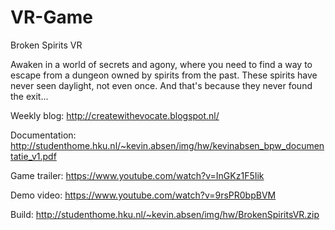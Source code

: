 # VR-Game
Broken Spirits VR

Awaken in a world of secrets and agony, where you need to find a way to escape from a dungeon owned by spirits from the past. These spirits have never seen daylight, not even once. And that's because they never found the exit...

Weekly blog:
http://createwithevocate.blogspot.nl/

Documentation:
http://studenthome.hku.nl/~kevin.absen/img/hw/kevinabsen_bpw_documentatie_v1.pdf

Game trailer:
https://www.youtube.com/watch?v=InGKz1F5Iik

Demo video:
https://www.youtube.com/watch?v=9rsPR0bpBVM

Build:
http://studenthome.hku.nl/~kevin.absen/img/hw/BrokenSpiritsVR.zip
